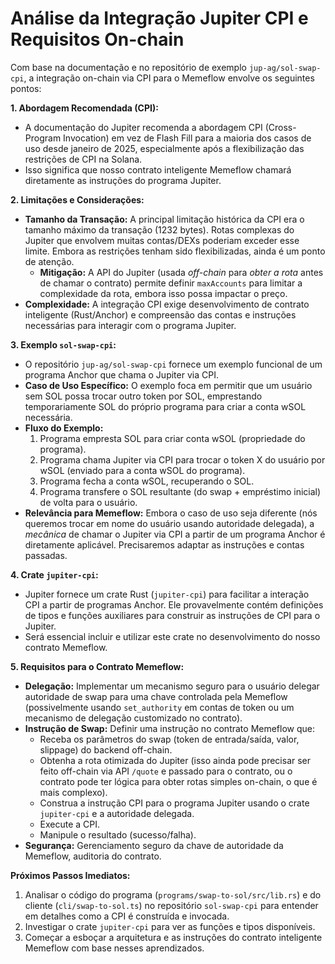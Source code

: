 # Análise da Integração Jupiter CPI e Requisitos On-chain

Com base na documentação e no repositório de exemplo `jup-ag/sol-swap-cpi`, a integração on-chain via CPI para o Memeflow envolve os seguintes pontos:

**1. Abordagem Recomendada (CPI):**

*   A documentação do Jupiter recomenda a abordagem CPI (Cross-Program Invocation) em vez de Flash Fill para a maioria dos casos de uso desde janeiro de 2025, especialmente após a flexibilização das restrições de CPI na Solana.
*   Isso significa que nosso contrato inteligente Memeflow chamará diretamente as instruções do programa Jupiter.

**2. Limitações e Considerações:**

*   **Tamanho da Transação:** A principal limitação histórica da CPI era o tamanho máximo da transação (1232 bytes). Rotas complexas do Jupiter que envolvem muitas contas/DEXs poderiam exceder esse limite. Embora as restrições tenham sido flexibilizadas, ainda é um ponto de atenção.
    *   **Mitigação:** A API do Jupiter (usada *off-chain* para *obter a rota* antes de chamar o contrato) permite definir `maxAccounts` para limitar a complexidade da rota, embora isso possa impactar o preço.
*   **Complexidade:** A integração CPI exige desenvolvimento de contrato inteligente (Rust/Anchor) e compreensão das contas e instruções necessárias para interagir com o programa Jupiter.

**3. Exemplo `sol-swap-cpi`:**

*   O repositório `jup-ag/sol-swap-cpi` fornece um exemplo funcional de um programa Anchor que chama o Jupiter via CPI.
*   **Caso de Uso Específico:** O exemplo foca em permitir que um usuário sem SOL possa trocar outro token por SOL, emprestando temporariamente SOL do próprio programa para criar a conta wSOL necessária.
*   **Fluxo do Exemplo:**
    1.  Programa empresta SOL para criar conta wSOL (propriedade do programa).
    2.  Programa chama Jupiter via CPI para trocar o token X do usuário por wSOL (enviado para a conta wSOL do programa).
    3.  Programa fecha a conta wSOL, recuperando o SOL.
    4.  Programa transfere o SOL resultante (do swap + empréstimo inicial) de volta para o usuário.
*   **Relevância para Memeflow:** Embora o caso de uso seja diferente (nós queremos trocar em nome do usuário usando autoridade delegada), a *mecânica* de chamar o Jupiter via CPI a partir de um programa Anchor é diretamente aplicável. Precisaremos adaptar as instruções e contas passadas.

**4. Crate `jupiter-cpi`:**

*   Jupiter fornece um crate Rust (`jupiter-cpi`) para facilitar a interação CPI a partir de programas Anchor. Ele provavelmente contém definições de tipos e funções auxiliares para construir as instruções de CPI para o Jupiter.
*   Será essencial incluir e utilizar este crate no desenvolvimento do nosso contrato Memeflow.

**5. Requisitos para o Contrato Memeflow:**

*   **Delegação:** Implementar um mecanismo seguro para o usuário delegar autoridade de swap para uma chave controlada pela Memeflow (possivelmente usando `set_authority` em contas de token ou um mecanismo de delegação customizado no contrato).
*   **Instrução de Swap:** Definir uma instrução no contrato Memeflow que:
    *   Receba os parâmetros do swap (token de entrada/saída, valor, slippage) do backend off-chain.
    *   Obtenha a rota otimizada do Jupiter (isso ainda pode precisar ser feito off-chain via API `/quote` e passado para o contrato, ou o contrato pode ter lógica para obter rotas simples on-chain, o que é mais complexo).
    *   Construa a instrução CPI para o programa Jupiter usando o crate `jupiter-cpi` e a autoridade delegada.
    *   Execute a CPI.
    *   Manipule o resultado (sucesso/falha).
*   **Segurança:** Gerenciamento seguro da chave de autoridade da Memeflow, auditoria do contrato.

**Próximos Passos Imediatos:**

1.  Analisar o código do programa (`programs/swap-to-sol/src/lib.rs`) e do cliente (`cli/swap-to-sol.ts`) no repositório `sol-swap-cpi` para entender em detalhes como a CPI é construída e invocada.
2.  Investigar o crate `jupiter-cpi` para ver as funções e tipos disponíveis.
3.  Começar a esboçar a arquitetura e as instruções do contrato inteligente Memeflow com base nesses aprendizados.
